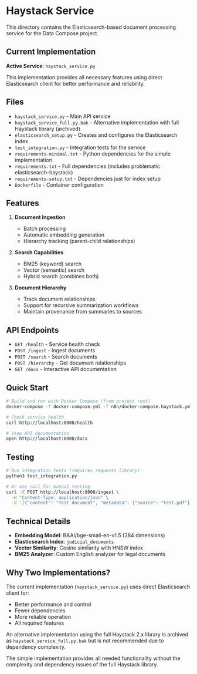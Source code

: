 # Haystack Service

This directory contains the Elasticsearch-based document processing service for the Data Compose project.

## Current Implementation

**Active Service**: `haystack_service.py`

This implementation provides all necessary features using direct Elasticsearch client for better performance and reliability.

## Files

- `haystack_service.py` - Main API service
- `haystack_service_full.py.bak` - Alternative implementation with full Haystack library (archived)
- `elasticsearch_setup.py` - Creates and configures the Elasticsearch index
- `test_integration.py` - Integration tests for the service
- `requirements-minimal.txt` - Python dependencies for the simple implementation
- `requirements.txt` - Full dependencies (includes problematic elasticsearch-haystack)
- `requirements-setup.txt` - Dependencies just for index setup
- `Dockerfile` - Container configuration

## Features

1. **Document Ingestion**
   - Batch processing
   - Automatic embedding generation
   - Hierarchy tracking (parent-child relationships)

2. **Search Capabilities**
   - BM25 (keyword) search
   - Vector (semantic) search
   - Hybrid search (combines both)

3. **Document Hierarchy**
   - Track document relationships
   - Support for recursive summarization workflows
   - Maintain provenance from summaries to sources

## API Endpoints

- `GET /health` - Service health check
- `POST /ingest` - Ingest documents
- `POST /search` - Search documents
- `POST /hierarchy` - Get document relationships
- `GET /docs` - Interactive API documentation

## Quick Start

```bash
# Build and run with Docker Compose (from project root)
docker-compose -f docker-compose.yml -f n8n/docker-compose.haystack.yml up -d

# Check service health
curl http://localhost:8000/health

# View API documentation
open http://localhost:8000/docs
```

## Testing

```bash
# Run integration tests (requires requests library)
python3 test_integration.py

# Or use curl for manual testing
curl -X POST http://localhost:8000/ingest \
  -H "Content-Type: application/json" \
  -d '[{"content": "Test document", "metadata": {"source": "test.pdf"}, "document_type": "source_document", "hierarchy_level": 0}]'
```

## Technical Details

- **Embedding Model**: BAAI/bge-small-en-v1.5 (384 dimensions)
- **Elasticsearch Index**: `judicial_documents`
- **Vector Similarity**: Cosine similarity with HNSW index
- **BM25 Analyzer**: Custom English analyzer for legal documents

## Why Two Implementations?

The current implementation (`haystack_service.py`) uses direct Elasticsearch client for:
   - Better performance and control
   - Fewer dependencies
   - More reliable operation
   - All required features

An alternative implementation using the full Haystack 2.x library is archived as `haystack_service_full.py.bak` but is not recommended due to dependency complexity.

The simple implementation provides all needed functionality without the complexity and dependency issues of the full Haystack library.